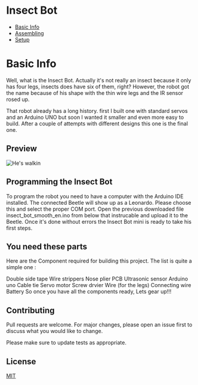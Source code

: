  # Insect Bot
 * [Basic Info](#basic-info)
* [Assembling](#assembling)
* [Setup](#setup)

# Basic Info
Well, what is the Insect Bot. Actually it's not really an insect because it only has four legs, insects does have six of them, right? However, the robot got the name because of his shape with the thin wire legs and the IR sensor rosed up.


That robot already has a long history. first I built one with standard servos and an Arduino UNO but soon I wanted it smaller and even more easy to build. After a couple of attempts with different designs this one is the final one.

## Preview
![He's walkin](ezgif.com-video-to-gif.gif)


## Programming the Insect Bot

To program the robot you need to have a computer with the Arduino IDE installed. 
The connected Beetle will show up as a Leonardo. Please choose this and select the proper COM port.
Open the previous downloaded file insect_bot_smooth_en.ino from below that instrucable and upload it to the Beetle.
Once it's done without errors the Insect Bot mini is ready to take his first steps.

## You need these parts
Here are the Component required for building this project. The list is quite a simple one :

Double side tape
Wire strippers
Nose plier
PCB
Ultrasonic sensor
Arduino uno
Cable tie
Servo motor
Screw drvier
Wire (for the legs)
Connecting wire
Battery
So once you have all the components ready, Lets gear up!!!


## Contributing
Pull requests are welcome. For major changes, please open an issue first to discuss what you would like to change.

Please make sure to update tests as appropriate.

## License
[MIT](https://choosealicense.com/licenses/mit/)
